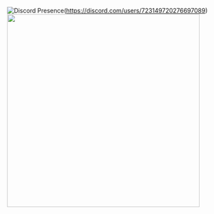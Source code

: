 ![Discord Presence](https://lanyard.cnrad.dev/api/723149720276697089)(https://discord.com/users/723149720276697089)
<img src="https://lanyard-profile-readme.vercel.app/api/723149720276697089?bg=#000cb8" width="450">
